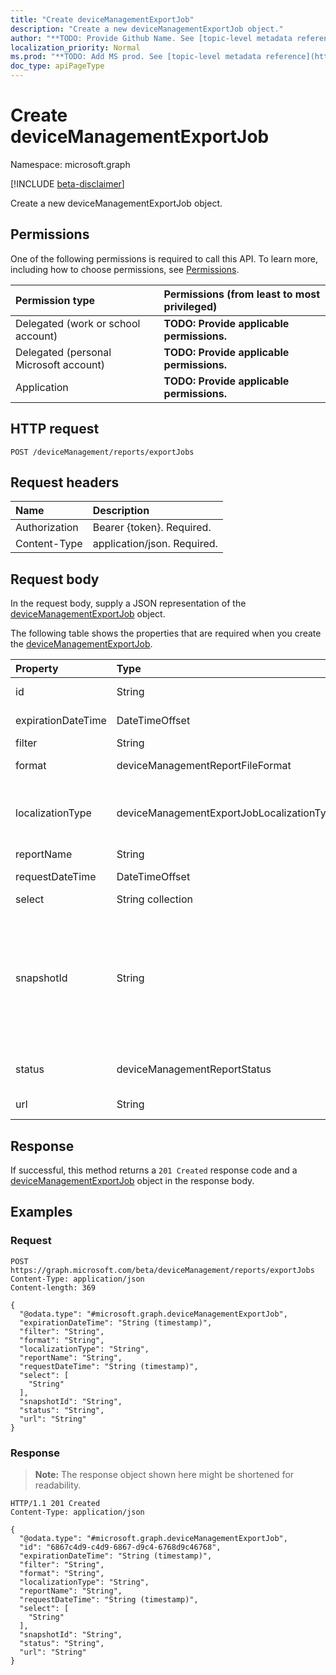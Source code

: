```yaml
---
title: "Create deviceManagementExportJob"
description: "Create a new deviceManagementExportJob object."
author: "**TODO: Provide Github Name. See [topic-level metadata reference](https://msgo.azurewebsites.net/add/document/guidelines/metadata.html#topic-level-metadata)**"
localization_priority: Normal
ms.prod: "**TODO: Add MS prod. See [topic-level metadata reference](https://msgo.azurewebsites.net/add/document/guidelines/metadata.html#topic-level-metadata)**"
doc_type: apiPageType
---
```


# Create deviceManagementExportJob
Namespace: microsoft.graph

[!INCLUDE [beta-disclaimer](../../includes/beta-disclaimer.md)]

Create a new deviceManagementExportJob object.

## Permissions
One of the following permissions is required to call this API. To learn more, including how to choose permissions, see [Permissions](/graph/permissions-reference).

|Permission type|Permissions (from least to most privileged)|
|:---|:---|
|Delegated (work or school account)|**TODO: Provide applicable permissions.**|
|Delegated (personal Microsoft account)|**TODO: Provide applicable permissions.**|
|Application|**TODO: Provide applicable permissions.**|

## HTTP request

<!-- {
  "blockType": "ignored"
}
-->
``` http
POST /deviceManagement/reports/exportJobs
```

## Request headers
|Name|Description|
|:---|:---|
|Authorization|Bearer {token}. Required.|
|Content-Type|application/json. Required.|

## Request body
In the request body, supply a JSON representation of the [deviceManagementExportJob](../resources/devicemanagementexportjob.md) object.

The following table shows the properties that are required when you create the [deviceManagementExportJob](../resources/devicemanagementexportjob.md).

|Property|Type|Description|
|:---|:---|:---|
|id|String|**TODO: Add Description** Inherited from [entity](../resources/entity.md)|
|expirationDateTime|DateTimeOffset|Time that the exported report expires|
|filter|String|Filters applied on the report|
|format|deviceManagementReportFileFormat|Format of the exported report. Possible values are: `csv`, `pdf`.|
|localizationType|deviceManagementExportJobLocalizationType|Configures how the requested export job is localized. Possible values are: `localizedValuesAsAdditionalColumn`, `replaceLocalizableValues`.|
|reportName|String|Name of the report|
|requestDateTime|DateTimeOffset|Time that the exported report was requested|
|select|String collection|Columns selected from the report|
|snapshotId|String|A snapshot is an identifiable subset of the dataset represented by the ReportName. A sessionId or CachedReportConfiguration id can be used here. If a sessionId is specified, Filter, Select, and OrderBy are applied to the data represented by the sessionId. Filter, Select, and OrderBy cannot be specified together with a CachedReportConfiguration id.|
|status|deviceManagementReportStatus|Status of the export job. Possible values are: `unknown`, `notStarted`, `inProgress`, `completed`, `failed`.|
|url|String|Temporary location of the exported report|



## Response

If successful, this method returns a `201 Created` response code and a [deviceManagementExportJob](../resources/devicemanagementexportjob.md) object in the response body.

## Examples

### Request
<!-- {
  "blockType": "request",
  "name": "create_devicemanagementexportjob_from_"
}
-->
``` http
POST https://graph.microsoft.com/beta/deviceManagement/reports/exportJobs
Content-Type: application/json
Content-length: 369

{
  "@odata.type": "#microsoft.graph.deviceManagementExportJob",
  "expirationDateTime": "String (timestamp)",
  "filter": "String",
  "format": "String",
  "localizationType": "String",
  "reportName": "String",
  "requestDateTime": "String (timestamp)",
  "select": [
    "String"
  ],
  "snapshotId": "String",
  "status": "String",
  "url": "String"
}
```


### Response
>**Note:** The response object shown here might be shortened for readability.
<!-- {
  "blockType": "response",
  "truncated": true,
  "@odata.type": "microsoft.graph.deviceManagementExportJob"
}
-->
``` http
HTTP/1.1 201 Created
Content-Type: application/json

{
  "@odata.type": "#microsoft.graph.deviceManagementExportJob",
  "id": "6867c4d9-c4d9-6867-d9c4-6768d9c46768",
  "expirationDateTime": "String (timestamp)",
  "filter": "String",
  "format": "String",
  "localizationType": "String",
  "reportName": "String",
  "requestDateTime": "String (timestamp)",
  "select": [
    "String"
  ],
  "snapshotId": "String",
  "status": "String",
  "url": "String"
}
```

